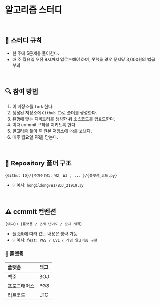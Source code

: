 # 알고리즘 스터디


<br/>

## 📌 스터디 규칙

- 한 주에 5문제를 풀이한다.
- 매 주 월요일 오전 9시까지 업로드해야 하며, 못했을 경우 문제당 3,000원의 벌금 부과

<br/>

## 🔍 참여 방법

1. 이 저장소를 `fork` 한다.
2. 생성된 저장소에 `Github ID`로 폴더를 생성한다.
3. 유형에 맞는 디렉토리를 생성한 뒤 소스코드를 업로드한다.
4. 이때 commit 규칙을 지키도록 한다.
5. 알고리즘 풀이 후 원본 저장소에 `PR`를 보낸다.
6. 매주 월요일 PR을 닫는다.

<br/>

## 📁 Repository 폴더 구조

```
{Github ID}/{주차수(W1, W2, W3 , ... }/{플랫폼_코드.py}
```

- 💡 예시:  `hongildong/W1/BOJ_21919.py`

<br/>

## ⚠️ commit 컨벤션

```
{태그}: {플랫폼 / 문제 난이도 / 문제 제목} 
```

- 플랫폼에 따라 없는 내용은 생략 가능
- 💡 예시: `feat: PGS / LV1 / 게임 알고리즘 구현`

### 🏢 플랫폼

| 플랫폼       | 태그 |
| :----------- | :--- |
| 백준         | BOJ  |
| 프로그래머스 | PGS  |
| 리트코드     | LTC  |


